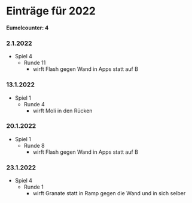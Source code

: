 # Einträge für 2022

**Eumelcounter: 4**

### 2.1.2022

- Spiel 4
  - Runde 11
    - wirft Flash gegen Wand in Apps statt auf B

### 13.1.2022

- Spiel 1
  - Runde 4
    - wirft Moli in den Rücken

### 20.1.2022

- Spiel 1
  - Runde 8
    - wirft Flash gegen Wand in Apps statt auf B

### 23.1.2022

- Spiel 4
  - Runde 1
    - wirft Granate statt in Ramp gegen die Wand und in sich selber